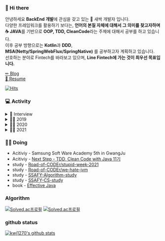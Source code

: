 
### 👋 Hi there    


안녕하세요 **BackEnd 개발**에 관심을 갖고 있는 🌱 새싹 개발자 입니다.                                 
다양한 프레임워크를 활용하기 보다는, **언어의 본질 자체에 대해서 그 의미를 찾고자하며**                  
**☕ JAVA**를 기반으로 **OOP, TDD, CleanCode**라는 주제에 대해서 공부를 하고 있습니다.                           
이후 공부 방향으로는 **Kotlin**과 **DDD**, **MSA(Netty/SpringWebFlux/SpringNative)** 를 공부하고자 계획하고 있습니다.               
선호하는 분야로 Fintech를 바라보고 있으며, **Line Fintech에 가는 것이 최우선 목표입니다.**  

[✏ Blog](https://velog.io/@kwj1270)    
[📝 Resume](https://www.notion.so/3012c18b10c74ed59249bfb27156da0f)   

[![Hits](https://hits.seeyoufarm.com/api/count/incr/badge.svg?url=https%3A%2F%2Fgithub.com%2Fgjbae1212%2Fhit-counter&count_bg=%233D89C8&title_bg=%23D5D0D0&icon=java.svg&icon_color=%2338469C&title=hits&edge_flat=false)](https://hits.seeyoufarm.com) 


### 💻 Activity 
<details>
<summary>🎤 Interview</summary>
<div markdown="1"> 
            <ul>
                <li><a href="http://www.ksport.co.kr/news/view.asp?idx=1100&msection=3&ssection=12&page=6">군포중 김우재, 공부도 축구도 잘할거에요!</a></li>
                <li><a href="https://blog.naver.com/discoveryj/221653909348">엘리트 축구 선수의 길을 걷던 중 부상을 만나 다른 길을 택하기까지! 수퍼스타 김우재를 만나다</a></li>
            </ul>
</div>
</details>

<details>
<summary>👨‍💻 2019</summary>
<div markdown="1"> 
            <ul>
                <li><a href="http://www.yes24.com/Product/Goods/4333686">열혈 C 프로그래밍</a></li>
                <li><a href="http://www.yes24.com/Product/Goods/43755519">열혈 JAVA 프로그래밍</a></li>
                <li><a href="http://www.yes24.com/Product/Goods/24259565">JAVA의 정석 3판</a></li>
                <li><a href="http://www.yes24.com/Product/Goods/6214396">열혈 자료구조</a></li>
                <li><a href="http://www.yes24.com/Product/Goods/96674934">Do it! HTML+CSS+자바스크립트 웹 표준의 정석</a></li>
                <li><a href="http://www.yes24.com/Product/Goods/42806896?OzSrank=11">Learning JavaScript</a></li>
                <li><a href="https://github.com/kwj1270/TIL-2019_SummerVacation/tree/master/DataBase/SQL%20%EC%B2%AB%EA%B1%B8%EC%9D%8C">SQL 첫걸음</a></li>
                <li><a href="https://github.com/kwj1270/TIL-2019_SummerVacation/tree/master/DataBase/%EC%9D%B4%EA%B2%83%EC%9D%B4MySQL%EC%9D%B4%EB%8B%A4">이것이 MySQL이다.</a></li>
                <li><a href="https://github.com/kwj1270/TIL-JSP">JSP 2.3 웹 프로그래밍</a></li>
                <li><a href="https://github.com/kwj1270/TIL-dongbin.na-JSP">나동빈님의 JSP 게시판 만들기</a></li>
            </ul>
</div>
</details>

<details>
<summary>👨‍💻 2020</summary>
<div markdown="1">
            <ul>
                        <li><a href="https://github.com/kwj1270/TIL_C_plusepluse">알고리즘 테스트를 위한, 열혈 C++</a></li>
                        <li><a href="https://github.com/kwj1270/TIL_SPRING_QUICK_START">스프링 퀵 스타트</a></li>
                        <li><a href="https://github.com/kwj1270/TIL_FIRST_SPRINGBOOT2">처음 배우는 스프링 부트2</a></li>
                        <li><a href="https://github.com/kwj1270/TIL_SPRINGBOOT_WITH_AWS">스프링 부트와 AWS로 혼자 구현하는 웹 서비스</a></li>
                        <li><a href="https://github.com/kwj1270/Special_Lecture">전주대 스마트미디어학과 스프링 특별 강의(강의자)</a></li>
            </ul>
</div>
</details>

<details>
<summary>👨‍💻 2021</summary>
<div markdown="1">
            <ul>
                        <li><a href="https://github.com/kwj1270/TIL_JAVA">백기선, 스터디 할래(자바 심화)</a></li>  
                        <li><a href="https://github.com/kwj1270/TIL_CleanCode">Clean Code</a></li>      
            </ul>            
</div>
</details>

    
### 🏃‍♂️ Doing 
* Acitiviy - Samsung Soft Ware Academy 5th in GwangJu   
* Acitiviy - [Next Step - TDD, Clean Code with Java 11기](https://github.com/next-step/java-racingcar/pulls?q=is%3Apr+author%3Akwj1270+is%3Aclosed)   
* study - [Road-of-CODEr/stupid-week-2021](https://github.com/Road-of-CODEr/stupid-week-2021)     
* study - [Road-of-CODEr/we-hate-jvm](https://github.com/Road-of-CODEr/we-hate-jvm)     
* study - [SSAFY-Algorithm-study](https://github.com/SSAFY5thGwangJu4C/Algorithm_AlgoGaZa)     
* study - [SSAFY-CS-study](https://github.com/SSAFY5thGwangJu4C/CS_IS_ESC)     
* book - [Effective Java](https://github.com/kwj1270/TIL_EFFECTIVE_JAVA)     

 
### Algorithm

[![Solved.ac프로필](http://mazassumnida.wtf/api/v2/generate_badge?boj=kwj1270)](https://solved.ac/kwj1270)
[![Solved.ac프로필](http://mazassumnida.wtf/api/mini/generate_badge?boj=kwj1270)](https://solved.ac/kwj1270)

### github status
[![kwj1270's github stats](https://github-readme-stats.vercel.app/api?username=kwj1270&show_icons=true)](https://github.com/anuraghazra/github-readme-stats) 
